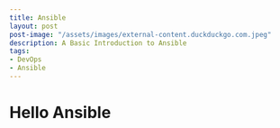 ```yaml
---
title: Ansible
layout: post
post-image: "/assets/images/external-content.duckduckgo.com.jpeg"
description: A Basic Introduction to Ansible
tags:
- DevOps
- Ansible
---
```


# Hello Ansible